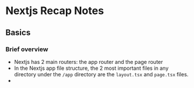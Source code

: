 # Nextjs Recap Notes

## Basics

### Brief overview

- Nextjs has 2 main routers: the app router and the page router
- In the Nextjs app file structure, the 2 most important files in any directory under the `/app` directory are the `layout.tsx` and `page.tsx` files.
-
